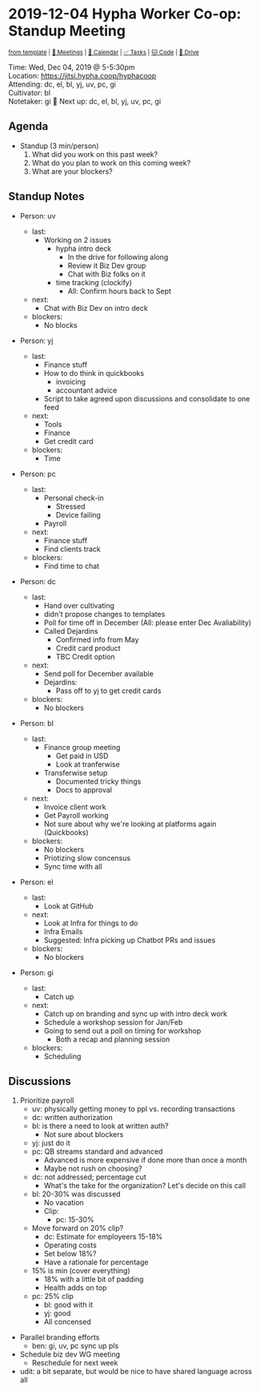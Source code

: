 # 2019-12-04 Hypha Worker Co-op: Standup Meeting

<sup>[from template][standup-template] | [:notebook: Meetings][meetings] | [:date: Calendar][calendar] | [:white_check_mark: Tasks][tasks] | [:cat: Code][gh] | [:open_file_folder: Drive][gdrive]</sup>

Time:       Wed, Dec 04, 2019 @ 5-5:30pm  
Location:   https://jitsi.hypha.coop/hyphacoop  
Attending:  dc, el, bl, yj, uv, pc, gi  
Cultivator: bl  
Notetaker:  gi :raising_hand: Next up: dc, el, bl, yj, uv, pc, gi

## Agenda

- Standup (3 min/person)
  1. What did you work on this past week?
  2. What do you plan to work on this coming week?
  3. What are your blockers?

## Standup Notes

- Person: uv
	- last: 
	    - Working on 2 issues
	        - hypha intro deck
	            - In the drive for following along
	            - Review it Biz Dev group
	            - Chat with Biz folks on it
	        - time tracking (clockify)
	            - All: Confirm hours back to Sept
	- next: 
	    - Chat with Biz Dev on intro deck
	- blockers: 
	    - No blocks

- Person: yj
	- last: 
	    - Finance stuff
	    - How to do think in quickbooks
	        - invoicing
	        - accountant advice
        - Script to take agreed upon discussions and consolidate to one feed
	- next: 
	    - Tools
	    - Finance
	    - Get credit card
	- blockers: 
	    - Time

- Person: pc
	- last: 
	    - Personal check-in
	        - Stressed
	        - Device failing
        - Payroll
	- next:
	    - Finance stuff
	    - Find clients track 
	- blockers:
	    - Find time to chat

- Person: dc
	- last: 
	    - Hand over cultivating
	    - didn't propose changes to templates
	    - Poll for time off in December (All: please enter Dec Avaliability)
	    - Called Dejardins
	        - Confirmed info from May
	        - Credit card product
	        - TBC Credit option
	- next: 
	    - Send poll for December available
	    - Dejardins:
	        - Pass off to yj to get credit cards
	- blockers: 
	    - No blockers

- Person: bl
	- last: 
	    - Finance group meeting
	        - Get paid in USD
	        - Look at tranferwise
        - Transferwise setup
            - Documented tricky things
            - Docs to approval
	- next: 
	    - Invoice client work
	    - Get Payroll working
	    - Not sure about why we're looking at platforms again (Quickbooks)
	- blockers: 
	    - No blockers
	    - Priotizing slow concensus
	    - Sync time with all

- Person: el
	- last: 
	    - Look at GitHub
	- next: 
	    - Look at Infra for things to do
	    - Infra Emails
	    - Suggested: Infra picking up Chatbot PRs and issues
	- blockers: 
	    - No blockers

- Person: gi
	- last: 
        - Catch up
	- next: 
	    - Catch up on branding and sync up with intro deck work
	    - Schedule a workshop session for Jan/Feb
	    - Going to send out a poll on timing for workshop
	        - Both a recap and planning session
	- blockers: 
	    - Scheduling

## Discussions

1. Prioritize payroll
    - uv: physically getting money to ppl vs. recording transactions
    - dc: written authorization
    - bl: is there a need to look at written auth?
        - Not sure about blockers
    - yj: just do it
    - pc: QB streams standard and advanced
        - Advanced is more expensive if done more than once a month
        - Maybe not rush on choosing?
    - dc: not addressed; percentage cut
        - What's the take for the organization? Let's decide on this call
    - bl: 20-30% was discussed
        - No vacation
        - Clip:
            - pc: 15-30%
    - Move forward on 20% clip?
        - dc: Estimate for employeers 15-18%
        - Operating costs
        - Set below 18%?
        - Have a rationale for percentage
    - 15% is min (cover everything)
        - 18% with a little bit of padding
        - Health adds on top
    - pc: 25% clip
        - bl: good with it
        - yj: good
        - All concensed

- Parallel branding efforts
    - ben: gi, uv, pc sync up pls
- Schedule biz dev WG meeting
    - Reschedule for next week
- udit: a bit separate, but would be nice to have shared language across all

<!-- Links: Important -->
[standup-template]: https://link.hypha.coop/standup-template
[meetings]: https://link.hypha.coop/meetings
[calendar]: https://link.hypha.coop/calendar
[tasks]:    https://link.hypha.coop/tasks
[gh]:       https://link.hypha.coop/gh
[gdrive]:   https://link.hypha.coop/gdrive
